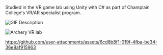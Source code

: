 Studied in the VR game lab using Unity with C# as part of Champlain College's VR/AR specialist program.

![GIF Description](https://i.giphy.com/media/v1.Y2lkPTc5MGI3NjExbTNyNmtxcDJkYndmN2NhMG5kM3lrcnd3dDUzNGN4Nnp1NTdpeTF4aiZlcD12MV9pbnRlcm5hbF9naWZfYnlfaWQmY3Q9Zw/YanjP7T5Xt4URD4xt1/giphy-downsized-large.gif)

![Archery VR lab](https://github.com/user-attachments/assets/e9de6214-da4d-455f-bc4e-12d9db0784ca)


https://github.com/user-attachments/assets/6cd8b8f1-019f-4fba-be34-36e8af915963

